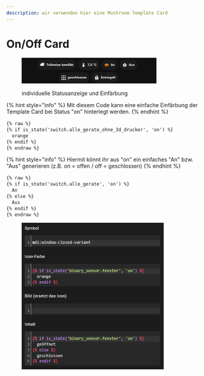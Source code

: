 ```yaml
---
description: wir verwenden hier eine Mushroom Template Card
---
```


# On/Off Card

<figure><img src="../../../../../.gitbook/assets/image (3) (1) (3).png" alt=""><figcaption><p>individuelle Statusanzeige und Einfärbung</p></figcaption></figure>

{% hint style="info" %}
Mit diesem Code kann eine einfache Einfärbung der Template Card bei Status "on" hinterlegt werden.
{% endhint %}

```
{% raw %}
{% if is_state('switch.alle_gerate_ohne_3d_drucker', 'on') %}
  orange
{% endif %}
{% endraw %}
```





{% hint style="info" %}
Hiermit könnt ihr aus "on" ein einfaches "An" bzw. "Aus" generieren (z.B. on = offen / off = geschlossen)
{% endhint %}

```
{% raw %}
{% if is_state('switch.alle_gerate', 'on') %}
  An
{% else %}
  Aus
{% endif %}
{% endraw %}
```

<figure><img src="../../../../../.gitbook/assets/image (8) (2).png" alt=""><figcaption></figcaption></figure>

